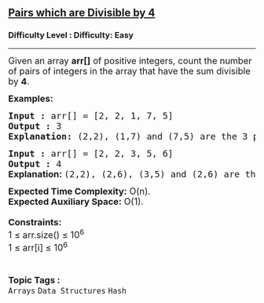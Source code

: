 <h2><a href="https://www.geeksforgeeks.org/problems/pairs-which-are-divisible-by-41920/1?page=6&category=Hash&sortBy=submissions">Pairs which are Divisible by 4</a></h2><h3>Difficulty Level : Difficulty: Easy</h3><hr><div class="problems_problem_content__Xm_eO"><p><span style="font-size: 18px;">Given an array <strong>arr[]</strong> of positive integers, count the number of pairs of integers in the array that have the sum divisible by <strong>4</strong>. </span></p>
<p><span style="font-size: 18px;"><strong>Examples:</strong></span></p>
<pre><span style="font-size: 18px;"><strong>Input :</strong> arr[] = [2, 2, 1, 7, 5]
<strong>Output :</strong> 3
<strong>Explanation: </strong>(2,2), (1,7) and (7,5) are the 3 pairs.
</span></pre>
<pre><span style="font-size: 18px;"><strong>Input :</strong> arr[] = [2, 2, 3, 5, 6]
<strong>Output :</strong> 4<br><strong style="font-family: -apple-system, BlinkMacSystemFont, 'Segoe UI', Roboto, Oxygen, Ubuntu, Cantarell, 'Open Sans', 'Helvetica Neue', sans-serif;">Explanation: </strong>(2,2), (2,6), (3,5) and (2,6) are the 4 pairs.</span></pre>
<p><span style="font-size: 18px;"><strong>Expected Time Complexity:</strong> O(n).<br><strong>Expected Auxiliary Space:</strong>&nbsp;O(1).<br><strong><br>Constraints:<br></strong></span><span style="font-size: 18px;">1 ≤ arr.size() ≤ 10<sup>6<br></sup></span><span style="font-size: 18px;">1 ≤ arr[i] ≤ 10<sup>6</sup></span></p></div><br><p><span style=font-size:18px><strong>Topic Tags : </strong><br><code>Arrays</code>&nbsp;<code>Data Structures</code>&nbsp;<code>Hash</code>&nbsp;